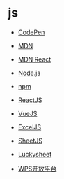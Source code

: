 # js


<div id = "首"></div>
<script src = "../js/首.js"></script>


* [CodePen](https://codepen.io/pen)


* [MDN](https://developer.mozilla.org/zh-CN/)
* [MDN React](https://developer.mozilla.org/zh-CN/docs/Learn/Tools_and_testing/Client-side_JavaScript_frameworks/React_getting_started)


* [Node.js](https://nodejs.org/zh-cn/docs/guides/)
* [npm](https://www.npmjs.com/)
* [ReactJS](https://zh-hans.reactjs.org/)
* [VueJS](https://v3.cn.vuejs.org/guide/introduction.html)


* [ExcelJS](https://github.com/exceljs/exceljs/blob/master/README_zh.md)
* [SheetJS](https://sheetjs.com/)
* [Luckysheet](https://mengshukeji.github.io/LuckysheetDocs/zh/guide/)
* [WPS开放平台](https://open.wps.cn/docs/client/wpsLoad)

